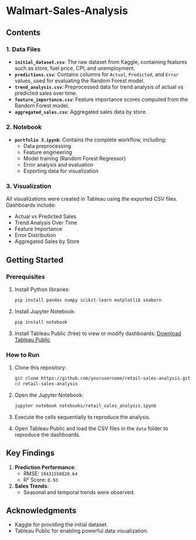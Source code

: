 # Walmart-Sales-Analysis

## Contents

### 1. Data Files

- **`initial_dataset.csv`**: The raw dataset from Kaggle, containing features such as store, fuel price, CPI, and unemployment.
- **`predictions.csv`**: Contains columns for `Actual`, `Predicted`, and `Error` values, used for evaluating the Random Forest model.
- **`trend_analysis.csv`**: Preprocessed data for trend analysis of actual vs predicted sales over time.
- **`feature_importance.csv`**: Feature importance scores computed from the Random Forest model.
- **`aggregated_sales.csv`**: Aggregated sales data by store.

### 2. Notebook

- **`portfolio 3.ipynb`**: Contains the complete workflow, including:
  - Data preprocessing
  - Feature engineering
  - Model training (Random Forest Regressor)
  - Error analysis and evaluation
  - Exporting data for visualization

### 3. Visualization

All visualizations were created in Tableau using the exported CSV files. Dashboards include:
- Actual vs Predicted Sales
- Trend Analysis Over Time
- Feature Importance
- Error Distribution
- Aggregated Sales by Store

## Getting Started

### Prerequisites

1. Install Python libraries:
   ```bash
   pip install pandas numpy scikit-learn matplotlib seaborn
   ```

2. Install Jupyter Notebook:
   ```bash
   pip install notebook
   ```

3. Install Tableau Public (free) to view or modify dashboards:
   [Download Tableau Public](https://public.tableau.com/)

### How to Run

1. Clone this repository:
   ```bash
   git clone https://github.com/yourusername/retail-sales-analysis.git
   cd retail-sales-analysis
   ```

2. Open the Jupyter Notebook:
   ```bash
   jupyter notebook notebooks/retail_sales_analysis.ipynb
   ```

3. Execute the cells sequentially to reproduce the analysis.

4. Open Tableau Public and load the CSV files in the `data` folder to reproduce the dashboards.

## Key Findings

1. **Prediction Performance**:
   - RMSE: `19431550820.64`
   - R² Score: `0.93`
2. **Sales Trends**:
   - Seasonal and temporal trends were observed.

## Acknowledgments

- Kaggle for providing the initial dataset.
- Tableau Public for enabling powerful data visualization.

